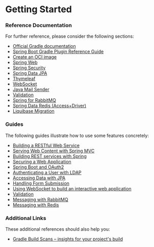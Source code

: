 # Getting Started

### Reference Documentation
For further reference, please consider the following sections:

* [Official Gradle documentation](https://docs.gradle.org)
* [Spring Boot Gradle Plugin Reference Guide](https://docs.spring.io/spring-boot/4.0.0-M2/gradle-plugin)
* [Create an OCI image](https://docs.spring.io/spring-boot/4.0.0-M2/gradle-plugin/packaging-oci-image.html)
* [Spring Web](https://docs.spring.io/spring-boot/4.0.0-M2/reference/web/servlet.html)
* [Spring Security](https://docs.spring.io/spring-boot/4.0.0-M2/reference/web/spring-security.html)
* [Spring Data JPA](https://docs.spring.io/spring-boot/4.0.0-M2/reference/data/sql.html#data.sql.jpa-and-spring-data)
* [Thymeleaf](https://docs.spring.io/spring-boot/4.0.0-M2/reference/web/servlet.html#web.servlet.spring-mvc.template-engines)
* [WebSocket](https://docs.spring.io/spring-boot/4.0.0-M2/reference/messaging/websockets.html)
* [Java Mail Sender](https://docs.spring.io/spring-boot/4.0.0-M2/reference/io/email.html)
* [Validation](https://docs.spring.io/spring-boot/4.0.0-M2/reference/io/validation.html)
* [Spring for RabbitMQ](https://docs.spring.io/spring-boot/4.0.0-M2/reference/messaging/amqp.html)
* [Spring Data Redis (Access+Driver)](https://docs.spring.io/spring-boot/4.0.0-M2/reference/data/nosql.html#data.nosql.redis)
* [Liquibase Migration](https://docs.spring.io/spring-boot/4.0.0-M2/how-to/data-initialization.html#howto.data-initialization.migration-tool.liquibase)

### Guides
The following guides illustrate how to use some features concretely:

* [Building a RESTful Web Service](https://spring.io/guides/gs/rest-service/)
* [Serving Web Content with Spring MVC](https://spring.io/guides/gs/serving-web-content/)
* [Building REST services with Spring](https://spring.io/guides/tutorials/rest/)
* [Securing a Web Application](https://spring.io/guides/gs/securing-web/)
* [Spring Boot and OAuth2](https://spring.io/guides/tutorials/spring-boot-oauth2/)
* [Authenticating a User with LDAP](https://spring.io/guides/gs/authenticating-ldap/)
* [Accessing Data with JPA](https://spring.io/guides/gs/accessing-data-jpa/)
* [Handling Form Submission](https://spring.io/guides/gs/handling-form-submission/)
* [Using WebSocket to build an interactive web application](https://spring.io/guides/gs/messaging-stomp-websocket/)
* [Validation](https://spring.io/guides/gs/validating-form-input/)
* [Messaging with RabbitMQ](https://spring.io/guides/gs/messaging-rabbitmq/)
* [Messaging with Redis](https://spring.io/guides/gs/messaging-redis/)

### Additional Links
These additional references should also help you:

* [Gradle Build Scans – insights for your project's build](https://scans.gradle.com#gradle)

